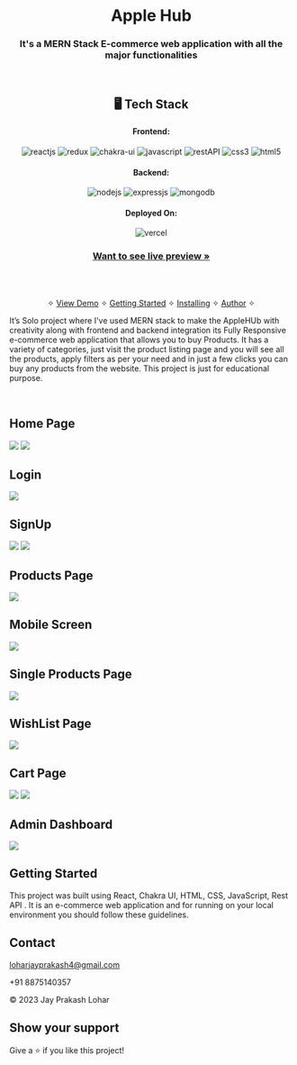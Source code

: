 <h1 align="center">Apple Hub</h1>

<h3 align="center">It's a MERN Stack E-commerce web application with all the major functionalities</h3>

<br />

<h2 align="center">🖥️ Tech Stack</h2>

<h4 align="center">Frontend:</h4>

<p align="center">
  <img src="https://img.shields.io/badge/React-20232A?style=for-the-badge&logo=react&logoColor=61DAFB" alt="reactjs" />
  <img src="https://img.shields.io/badge/Redux_Toolkit-593D88?style=for-the-badge&logo=reduxtoolkit&logoColor=white" alt="redux" />
  <img src="https://img.shields.io/badge/Chakra%20UI-3bc7bd?style=for-the-badge&logo=chakraui&logoColor=white" alt="chakra-ui" />
  <img src="https://img.shields.io/badge/JavaScript-323330?style=for-the-badge&logo=javascript&logoColor=F7DF1E" alt="javascript" />
  <img src="https://img.shields.io/badge/Rest_API-02303A?style=for-the-badge&logo=react-router&logoColor=white" alt="restAPI" />
  <img src="https://img.shields.io/badge/CSS3-1572B6?style=for-the-badge&logo=css3&logoColor=white" alt="css3" />
  <img src="https://img.shields.io/badge/HTML5-E34F26?style=for-the-badge&logo=html5&logoColor=white" alt="html5" />
</p>

<h4 align="center">Backend:</h4>

<p align="center">
  <img src="https://img.shields.io/badge/Node.js-339933?style=for-the-badge&logo=nodedotjs&logoColor=white" alt="nodejs" />
  <img src="https://img.shields.io/badge/Express.js-000000?style=for-the-badge&logo=express&logoColor=white" alt="expressjs" />
  <img src="https://img.shields.io/badge/MongoDB-4EA94B?style=for-the-badge&logo=mongodb&logoColor=white" alt="mongodb" />

</p>

<h4 align="center">Deployed On:</h4>

<p align="center">
  <img src="https://img.shields.io/badge/Vercel-00C7B7?style=for-the-badge&logo=vercel&logoColor=white" alt="vercel" />
 
</p>

<h3 align="center"><a href="https://apple-hub-orignal.netlify.app/"><strong>Want to see live preview »</strong></a></h3>

<br />

<p align="center">
  <br />&#10023;
  <a href="#Demo">View Demo</a> &#10023;
  <a href="#Getting-Started">Getting Started</a> &#10023; 
  <a href="#Install">Installing</a> &#10023;
  <a href="#Contact">Author</a> &#10023;
</p>

It’s Solo project where I've used MERN stack to make the AppleHUb with creativity along with frontend and backend integration
its Fully Responsive e-commerce web application that allows you to buy Products. It has a variety of categories, just visit the product listing page and you will see all the products, apply filters as per your need and in just a few clicks you can buy any products from the website. This project is just for educational purpose.

<!-- <img src="https://i.ibb.co/VwbmL6p/Studio-Project.gif" width="800px" /> -->

<br />

## Home Page

<img src="mini-e-commerce/src/assets/homeDesktop.png">
<img src="mini-e-commerce/src/assets/home2.png">
<br />

## Login

<img src="mini-e-commerce/src/assets/login.png">

<br />

## SignUp

<img src="mini-e-commerce/src/assets/signup.png">
<img src="mini-e-commerce/src/assets/mobileSignup.png">
<br />

## Products Page

<img src="mini-e-commerce/src/assets/products.png">
<br />

## Mobile Screen

<img src="mini-e-commerce/src/assets/homeMobileScreen.png">

<br />

## Single Products Page

<img src="mini-e-commerce/src/assets/singleProducts.png">
<br />

## WishList Page

<img src="mini-e-commerce/src/assets/wishlist.png">
<br />

## Cart Page

<img src="mini-e-commerce/src/assets/cartPage.png">

<img src="mini-e-commerce/src/assets/mobileCart.png">
<br />

## Admin Dashboard

<img src="mini-e-commerce/src/assets/admin.png">

## Getting Started

This project was built using React, Chakra UI, HTML, CSS, JavaScript, Rest API . It is an e-commerce web application and for running on your local environment you should follow these guidelines.

## Contact

loharjayprakash4@gmail.com

+91 8875140357

© 2023 Jay Prakash Lohar

## Show your support

Give a ⭐️ if you like this project!
